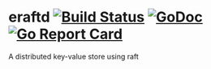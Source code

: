 eraftd [![Build Status](https://travis-ci.org/dustin-decker/eraftd.svg?branch=master)](https://travis-ci.org/dustin-decker/eraftd) [![GoDoc](https://godoc.org/github.com/dustin-decker/eraftd?status.png)](https://godoc.org/github.com/dustin-decker/eraftd) [![Go Report Card](https://goreportcard.com/badge/github.com/dustin-decker/eraftd)](https://goreportcard.com/report/github.com/otoolep/eraftd)
======

A distributed key-value store using raft